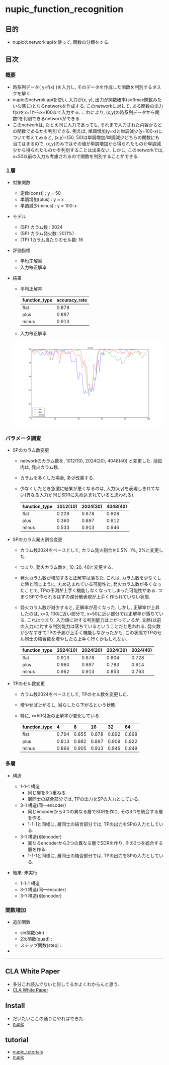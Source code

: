 nupic_function_recognition
====

## 目的
+ nupicのnetwork apiを使って, 関数の分類をする.

## 目次
### 概要
+ 時系列データ( y=f(x) )を入力し, そのデータを作成した関数を判別するタスクを解く.
+ nupicのnetwrok apiを使い, 入力が(x, y), 出力が関数確率(softmax関数みたいな感じ)となるnetworkを作成する. このnetworkに対して, ある関数の出力f(x)をx=1からx=100まで入力する. これにより, (x,y)の時系列データから関数fを判別できるnetworkができる.
+ このnetworkは, たとえ同じ入力であっても, それまで入力された内容からどの関数であるかを判別できる. 例えば, 単調増加(y=x)と単調減少(y=100-x)について考えてみると, (x,y)=(50, 50)は単調増加/単調減少どちらの関数にも当てはまるので, (x,y)のみではその値が単調増加から得られたものか単調減少から得られたものかを判別することは出来ない. しかし, このnetworkでは, x=50以前の入力も考慮されるので関数を判別することができる.

### １層
+ 対象関数
  + 定数(const)     : y = 50
  + 単調増加(plus)  : y = x
  + 単調減少(minus) : y = 100-x

+ モデル
  + (SP) カラム数    : 2024
  + (SP) カラム発火数: 20(1%)
  + (TP) 1カラム当たりのセル数: 16

+ 評価指標
  + 平均正解率
  + 入力毎正解率

+ 結果
  + 平均正解率

    | function_type | accuracy_rate |
    | -----         | -----         |
    | flat          | 0.878         |
    | plus          | 0.897         |
    | minus         | 0.913         |

  + 入力毎正解率

   ![2024_20_16](docs/images/2024_20_16.png)


### パラメータ調査
+ SPのカラム数変更
  + networkのカラム数を, 1012(10), 2024(20), 4048(40) と変更した. 括弧内は, 発火カラム数.
  + カラムを多くした場合, 多少改善する.
  + 少なくしたとき急激に結果が悪くなるのは, 入力(x,y)を表現しきれてない(異なる入力が同じSDRに丸め込まれていると思われる).

    | function_type | 1012(10) | 2024(20) | 4048(40) |
    | -----         | -----    | -----    | -----    |
    | flat          | 0.228    | 0.878    | 0.908    |
    | plus          | 0.360    | 0.897    | 0.912    |
    | minus         | 0.533    | 0.913    | 0.946    |

+ SPのカラム発火割合変更
  + カラム数2024をベースとして, カラム発火割合を0.5%, 1%, 2%と変更した.
  + つまり, 発火カラム数を, 10, 20, 40と変更する.
  + 発火カラム数が増加すると正解率は落ちた. これは, カラム数を少なくした時と同じように, 丸め込まれている可能性と, 発火カラム数が多くなったことで, TPの予測が上手く機能しなくなってしまった可能性がある. つまりSPで作られるはずの疎分散表現が上手く作られていない状態.
  + 発火カラム数が減少すると, 正解率が高くなった. しかし, 正解率が上昇したのは, x=0, 100に近い部分で, x=50に近い部分では正解率が落ちている. 
  これはつまり, 入力値に対する判別能力は上がっているが, 文脈(以前の入力)に対する判別能力は落ちているということだと思われる. 発火数が少なすぎてTPの予測が上手く機能しなかったかも. この状態でTPのセル同士の結合数を増やしたら上手く行くかもしれない.

    | function_type | 2024(10) | 2024(20) | 2024(30) | 2024(40) |
    | -----         | -----    | -----    | -----    | -----    |
    | flat          | 0.913    | 0.878    | 0.804    | 0.728    |
    | plus          | 0.960    | 0.897    | 0.783    | 0.614    |
    | minus         | 0.962    | 0.913    | 0.853    | 0.763    |

+ TPのセル数変更
  + カラム数2024をベースとして, TPのセル数を変更した.
  + 増やせば上がるし, 減らしたら下がるという状態.
  + 特に, x=50付近の正解率が変化している.

    | function_type | 4     | 8     | 16    | 32    | 64    |
    | -----         | ----- | ----- | ----- | ----- | ----- |
    | flat          | 0.794 | 0.855 | 0.878 | 0.892 | 0.898 |
    | plus          | 0.813 | 0.882 | 0.897 | 0.909 | 0.922 |
    | minus         | 0.866 | 0.905 | 0.913 | 0.946 | 0.949 |


### 多層
+ 構造
  + 1-1-1 構造
    + 同じ層を3つ重ねる.
    + 層同士の結合部分では, TPの出力をSPの入力としている.
  + 3-1 構造(同一encoder)
    + 同じencoderから3つの異なる層でSDRを作り, その3つを統合する層を作る.
    + 1-1-1と同様に, 層同士の結合部分では, TPの出力をSPの入力としている.
  + 3-1 構造(別encoder)
    + 異なるencoderから3つの異なる層でSDRを作り, その3つを統合する層を作る.
    + 1-1-1と同様に, 層同士の結合部分では, TPの出力をSPの入力としている.

+ 結果: 未実行
  + 1-1-1 構造
  + 3-1 構造(同一encoder)
  + 3-1 構造(別encoder)

### 関数増加
+ 追加関数
  + sin関数(sin)       :
  + 2次関数(quad)      :
  + ステップ関数(step) :

+ 

---

## CLA White Paper
+ 多分これ読んでないと何してるかよくわからんと思う.
+ [CLA White Paper](http://numenta.org/cla-white-paper.html)

## Install
+ だいたいここの通りにやればできた.
+ [nupic](https://github.com/numenta/nupic )

## tutorial
+ [nupic_tutorials](https://github.com/kokukuma/nupic_tutorials#network_api)
+ [nupic](https://github.com/numenta/nupic/tree/master/examples/network)

